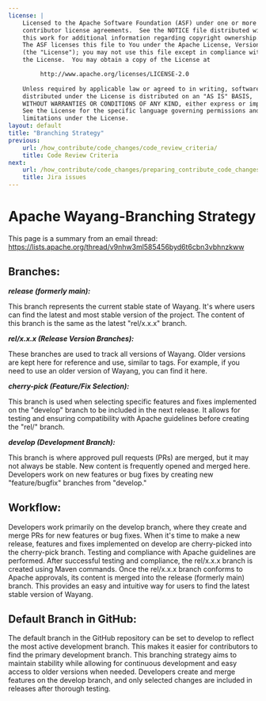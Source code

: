 ```yaml
---
license: |
    Licensed to the Apache Software Foundation (ASF) under one or more
    contributor license agreements.  See the NOTICE file distributed with
    this work for additional information regarding copyright ownership.
    The ASF licenses this file to You under the Apache License, Version 2.0
    (the "License"); you may not use this file except in compliance with
    the License.  You may obtain a copy of the License at

         http://www.apache.org/licenses/LICENSE-2.0
    
    Unless required by applicable law or agreed to in writing, software
    distributed under the License is distributed on an "AS IS" BASIS,
    WITHOUT WARRANTIES OR CONDITIONS OF ANY KIND, either express or implied.
    See the License for the specific language governing permissions and
    limitations under the License.
layout: default
title: "Branching Strategy"
previous:
    url: /how_contribute/code_changes/code_review_criteria/
    title: Code Review Criteria
next:
    url: /how_contribute/code_changes/preparing_contribute_code_changes/jira_issue/
    title: Jira issues
---
```

# Apache Wayang-Branching Strategy
This page is a summary from an email thread: https://lists.apache.org/thread/v9nhw3ml585456byd6t6cbn3vbhnzkww

## Branches:
__*release (formerly main):*__ 

This branch represents the current stable state of Wayang. It's where users can find the latest and most stable version of the project. The content of this branch is the same as the latest "rel/x.x.x" branch.


__*rel/x.x.x (Release Version Branches):*__

These branches are used to track all versions of Wayang. Older versions are kept here for reference and use, similar to tags. For example, if you need to use an older version of Wayang, you can find it here.


__*cherry-pick (Feature/Fix Selection):*__

This branch is used when selecting specific features and fixes implemented on the "develop" branch to be included in the next release. It allows for testing and ensuring compatibility with Apache guidelines before creating the "rel/" branch.


__*develop (Development Branch):*__

This branch is where approved pull requests (PRs) are merged, but it may not always be stable. New content is frequently opened and merged here. Developers work on new features or bug fixes by creating new "feature/bugfix" branches from "develop."

## Workflow:
Developers work primarily on the develop branch, where they create and merge PRs for new features or bug fixes.
When it's time to make a new release, features and fixes implemented on develop are cherry-picked into the cherry-pick branch. Testing and compliance with Apache guidelines are performed.
After successful testing and compliance, the rel/x.x.x branch is created using Maven commands.
Once the rel/x.x.x branch conforms to Apache approvals, its content is merged into the release (formerly main) branch. This provides an easy and intuitive way for users to find the latest stable version of Wayang.


## Default Branch in GitHub:
The default branch in the GitHub repository can be set to develop to reflect the most active development branch. This makes it easier for contributors to find the primary development branch.
This branching strategy aims to maintain stability while allowing for continuous development and easy access to older versions when needed. Developers create and merge features on the develop branch, and only selected changes are included in releases after thorough testing.
